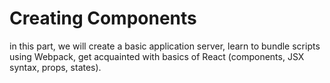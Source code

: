 Creating Components
===================
in this part, we will create a basic application server, learn to bundle scripts using Webpack, get acquainted with basics of React (components, JSX syntax, props, states).
